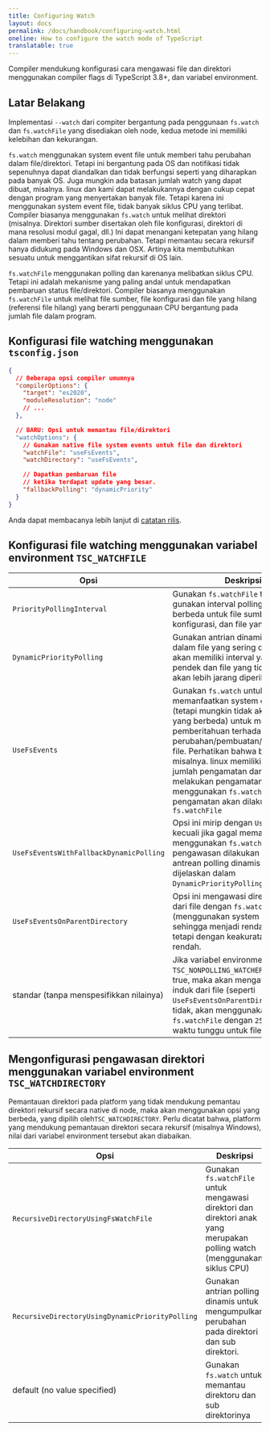```yaml
---
title: Configuring Watch
layout: docs
permalink: /docs/handbook/configuring-watch.html
oneline: How to configure the watch mode of TypeScript
translatable: true
---
```


Compiler mendukung konfigurasi cara mengawasi file dan direktori menggunakan compiler flags di TypeScript 3.8+, dan variabel environment.

## Latar Belakang

Implementasi `--watch` dari compiter bergantung pada penggunaan `fs.watch` dan `fs.watchFile` yang disediakan oleh node, kedua metode ini memiliki kelebihan dan kekurangan.

`fs.watch` menggunakan system event file untuk memberi tahu perubahan dalam file/direktori. Tetapi ini bergantung pada OS dan notifikasi tidak sepenuhnya dapat diandalkan dan tidak berfungsi seperti yang diharapkan pada banyak OS. Juga mungkin ada batasan jumlah watch yang dapat dibuat, misalnya. linux dan kami dapat melakukannya dengan cukup cepat dengan program yang menyertakan banyak file. Tetapi karena ini menggunakan system event file, tidak banyak siklus CPU yang terlibat. Compiler biasanya menggunakan `fs.watch` untuk melihat direktori (misalnya. Direktori sumber disertakan oleh file konfigurasi, direktori di mana resolusi modul gagal, dll.) Ini dapat menangani ketepatan yang hilang dalam memberi tahu tentang perubahan. Tetapi memantau secara rekursif hanya didukung pada Windows dan OSX. Artinya kita membutuhkan sesuatu untuk menggantikan sifat rekursif di OS lain.

`fs.watchFile` menggunakan polling dan karenanya melibatkan siklus CPU. Tetapi ini adalah mekanisme yang paling andal untuk mendapatkan pembaruan status file/direktori. Compiler biasanya menggunakan `fs.watchFile` untuk melihat file sumber, file konfigurasi dan file yang hilang (referensi file hilang) yang berarti penggunaan CPU bergantung pada jumlah file dalam program.

## Konfigurasi file watching menggunakan `tsconfig.json`

```json tsconfig
{
  // Beberapa opsi compiler umumnya
  "compilerOptions": {
    "target": "es2020",
    "moduleResolution": "node"
    // ...
  },

  // BARU: Opsi untuk memantau file/direktori
  "watchOptions": {
    // Gunakan native file system events untuk file dan direktori
    "watchFile": "useFsEvents",
    "watchDirectory": "useFsEvents",

    // Dapatkan pembaruan file
    // ketika terdapat update yang besar.
    "fallbackPolling": "dynamicPriority"
  }
}
```

Anda dapat membacanya lebih lanjut di [catatan rilis](/docs/handbook/release-notes/typescript-3-8.html#better-directory-watching-on-linux-and-watchoptions).

## Konfigurasi file watching menggunakan variabel environment `TSC_WATCHFILE`

<!-- prettier-ignore -->
Opsi                                         | Deskripsi
-----------------------------------------------|----------------------------------------------------------------------
`PriorityPollingInterval`                      | Gunakan `fs.watchFile` tetapi gunakan interval polling yang berbeda untuk file sumber, file konfigurasi, dan file yang hilang
`DynamicPriorityPolling`                       | Gunakan antrian dinamis di mana dalam file yang sering dimodifikasi akan memiliki interval yang lebih pendek dan file yang tidak diubah akan lebih jarang diperiksa
`UseFsEvents`                                  | Gunakan `fs.watch` untuk memanfaatkan system event file (tetapi mungkin tidak akurat pada OS yang berbeda) untuk mendapatkan pemberitahuan terhadap perubahan/pembuatan/penghapusan file. Perhatikan bahwa beberapa OS misalnya. linux memiliki batasan jumlah pengamatan dan jika gagal melakukan pengamatan menggunakan `fs.watch`, maka pengamatan akan dilakukan dengan `fs.watchFile`
`UseFsEventsWithFallbackDynamicPolling`        | Opsi ini mirip dengan `UseFsEvents` kecuali jika gagal memantau menggunakan `fs.watch`, pengawasan dilakukan melalui antrean polling dinamis (seperti dijelaskan dalam `DynamicPriorityPolling`)
`UseFsEventsOnParentDirectory`                 | Opsi ini mengawasi direktori induk dari file dengan `fs.watch` (menggunakan system event file) sehingga menjadi rendah pada CPU tetapi dengan keakuratan yang rendah.
standar (tanpa menspesifikkan nilainya)                   | Jika variabel environment `TSC_NONPOLLING_WATCHER` di-set ke true, maka akan mengawasi direktori induk dari file (seperti `UseFsEventsOnParentDirectory`). Jika tidak, akan menggunakan `fs.watchFile` dengan `250ms` sebagai waktu tunggu untuk file apa pun.

## Mengonfigurasi pengawasan direktori menggunakan variabel environment `TSC_WATCHDIRECTORY`

Pemantauan direktori pada platform yang tidak mendukung pemantau direktori rekursif secara native di node, maka akan menggunakan opsi yang berbeda, yang dipilih oleh`TSC_WATCHDIRECTORY`. Perlu dicatat bahwa, platform yang mendukung pemantauan direktori secara rekursif (misalnya Windows), nilai dari variabel environment tersebut akan diabaikan.

<!-- prettier-ignore -->
Opsi                                         | Deskripsi
-----------------------------------------------|----------------------------------------------------------------------
`RecursiveDirectoryUsingFsWatchFile`           | Gunakan `fs.watchFile` untuk mengawasi direktori dan direktori anak yang merupakan polling watch (menggunakan siklus CPU)
`RecursiveDirectoryUsingDynamicPriorityPolling`| Gunakan antrian polling dinamis untuk mengumpulkan perubahan pada direktori dan sub direktori.
default (no value specified)                   | Gunakan `fs.watch` untuk memantau direktoru dan sub direktorinya